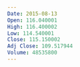 ```yaml
---
Date: 2015-08-13
Open: 116.040001
High: 116.400002
Low: 114.540001
Close: 115.150002
Adj Close: 109.517944
Volume: 48535800
---
```

